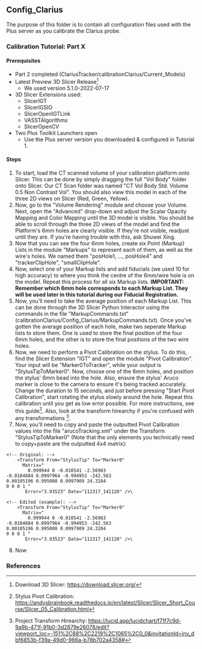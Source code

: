 ## Config_Clarius
The purpose of this folder is to contain all configuration files used with the Plus server as you calibrate the Clarius probe.

### Calibration Tutorial: Part X
#### Prerequisites
- Part 2 completed (ClariusTracker/calibrationClarius/Current_Models)
- Latest Preview 3D Slicer Release[^1]
  - We used version 5.1.0-2022-07-17
- 3D Slicer Extensions used:
  -  SlicerIGT
  -  SlicerIGSIO
  -  SlicerOpenIGTLink
  -  VASSTAlgorithms
  -  SlicerOpenCV
- Two Plus Toolkit Launchers open
  - Use the Plus server version you downloaded & configured in Tutorial 1.
#### Steps
1. To start, load the CT scanned volume of your calibration platform onto Slicer. This can be done by simply dragging the full "Vol Body" folder onto Slicer. Our CT Scan folder was named "CT Vol Body Std. Volume 0.5 Non Contrast Vol". You should also view this model in each of the three 2D views on Slicer (Red, Green, Yellow).
2. Now, go to the "Volume Rendering" module and choose your Volume. Next, open the "Advanced" drop-down and adjust the Scalar Opacity Mapping and Color Mapping until the 3D model is visible. You should be able to scroll through the three 2D views of the model and find the Platform's 6mm holes are clearly visible. If they're not visible, readjust until they are. If you're having trouble with this, ask Shuwei Xing.
3. Now that you can see the four 6mm holes, create six Point (Markup) Lists in the module "Markups" to represent each of them, as well as the wire's holes. We named them "posHole1, ..., posHole4" and "trackerClipHole", "smallClipHole".
4. Now, select one of your Markup lists and add fiducials (we used 10 for high accuracy) to where you think the centre of the 6mm/wire hole is on the model. Repeat this process for all six Markup lists. **IMPORTANT: Remember which 6mm hole corresponds to each Markup List. They will be used later in this tutorial during our Fiducial Registration.**
5. Now, you'll need to take the average position of each Markup List. This can be done through the 3D Slicer Python Interactor using the commands in the file "MarkupCommands.txt" (calibrationClarius/Config_Clarius/MarkupCommands.txt). Once you've gotten the average position of each hole, make two seperate Markup lists to store them. One is used to store the final position of the four 6mm holes, and the other is to store the final positions of the two wire holes.
6. Now, we need to perform a Pivot Calibration on the stylus. To do this, find the Slicer Extension "IGT" and open the module "Pivot Calibration". Your input will be "Marker0ToTracker", while your output is "StylusTipToMarker0". Now, choose one of the 6mm holes, and position the stylus' 6mm bead into the hole. Also, ensure the stylus' Aruco marker is close to the camera to ensure it's being tracked accurately. Change the duration to 15 seconds, and just before pressing "Start Pivot Calibration", start rotating the stylus slowly around the hole. Repeat this calibration until you get as low error possible. For more instructions, see this guide[^2]. Also, look at the transform hirearchy if you're confused with any transformations [^3].
7. Now, you'll need to copy and paste the outputted Pivot Calibration values into the file "arucoTracking.xml" under the Transform "StylusTipToMarker0" (Note that the only elements you technically need to copy+paste are the outputted 4x4 matrix):
```
<!-- Original: -->
    <Transform From="StylusTip" To="Marker0"
      Matrix="
        0.999944 0 -0.010541 -2.56983 
-0.0104884 0.0997964 -0.994953 -242.563 
0.00105196 0.995008 0.0997909 24.3284 
0 0 0 1 "
       Error="3.93523" Date="112317_141120" />\
       
<!-- Edited (example): -->
    <Transform From="StylusTip" To="Marker0"
      Matrix="
        0.999944 0 -0.010541 -2.56983 
-0.0104884 0.0997964 -0.994953 -242.563 
0.00105196 0.995008 0.0997909 24.3284 
0 0 0 1 "
       Error="3.93523" Date="112317_141120" />\
```

8. Now

### References
[^1]: Download 3D Slicer: https://download.slicer.org/
[^2]: Stylus Pivot Calibration: https://andysbrainbook.readthedocs.io/en/latest/Slicer/Slicer_Short_Course/Slicer_05_Calibration.html
[^3]: Project Transform Hirearchy: https://lucid.app/lucidchart/f71f7c9d-9a9b-471f-91b0-3d2879e26078/edit?viewport_loc=-151%2C88%2C2219%2C1065%2C0_0&invitationId=inv_dbf6853b-f39a-49d0-966a-b78b702a4358#
